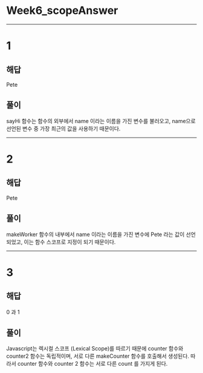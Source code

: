 Week6_scopeAnswer
===================

***

# 1

## 해답 
Pete

## 풀이
sayHi 함수는 함수의 외부에서 name 이라는 이름을 가진 변수를 불러오고, name으로 선언된 변수 중 가장 최근의 값을 사용하기 때문이다.

***

# 2

## 해답 
Pete

## 풀이 
makeWorker 함수의 내부에서 name 이라는 이름을 가진 변수에 Pete 라는 값이 선언되었고, 이는 함수 스코프로 지정이 되기 때문이다.

***

# 3

## 해답 
0 과 1

## 풀이 
Javascript는 렉시컬 스코프 (Lexical Scope)를 따르기 때문에 counter 함수와 counter2 함수는 독립적이며, 서로 다른 makeCounter 함수를 호출해서 생성된다. 따라서 counter 함수와 counter 2 함수는 서로 다른 count 를 가지게 된다.

